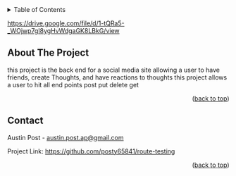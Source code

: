 <!-- TABLE OF CONTENTS -->
<details>
  <summary>Table of Contents</summary>
  <ol>
    <li>
      <a href="#about-the-project">About The Project</a>
      <ul>
        <li><a href="#built-with">Built With</a></li>
      </ul>
    </li>
    <li>
      <a href="#getting-started">Getting Started</a>
      <ul>
        <li><a href="#prerequisites">Prerequisites</a></li>
        <li><a href="#installation">Installation</a></li>
      </ul>
    </li>
    <li><a href="#usage">Usage</a></li>
    <li><a href="#roadmap">Roadmap</a></li>
    <li><a href="#contributing">Contributing</a></li>
    <li><a href="#license">License</a></li>
    <li><a href="#contact">Contact</a></li>
    <li><a href="#acknowledgments">Acknowledgments</a></li>
  </ol>
</details>

https://drive.google.com/file/d/1-tQRa5-_WOjwp7gI8ygHvWdgaGK8LBkG/view

<!-- ABOUT THE PROJECT -->
## About The Project
this project is the back end for a social media site allowing a user to have friends,  create Thoughts, and have reactions to thoughts 
this project allows a user to hit all end points 
post
put
delete
get



 


<p align="right">(<a href="#readme-top">back to top</a>)</p>


<!-- CONTACT -->
## Contact

Austin Post  - austin.post.ap@gmail.com

Project Link: https://github.com/posty65841/route-testing

<p align="right">(<a href="#readme-top">back to top</a>)</p>